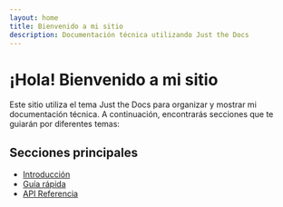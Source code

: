 ```yaml
---
layout: home
title: Bienvenido a mi sitio
description: Documentación técnica utilizando Just the Docs
---
```


# ¡Hola! Bienvenido a mi sitio

Este sitio utiliza el tema Just the Docs para organizar y mostrar mi documentación técnica. A continuación, encontrarás secciones que te guiarán por diferentes temas:

## Secciones principales
- [Introducción](docs/intro.md)
- [Guía rápida](docs/quick-start.md)
- [API Referencia](docs/api.md)
